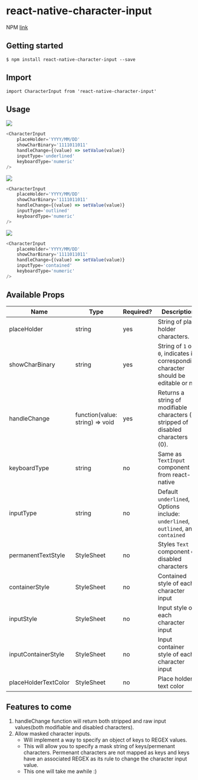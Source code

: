 # react-native-character-input

NPM [link](https://www.npmjs.com/package/react-native-character-input)

## Getting started

`$ npm install react-native-character-input --save`

## Import
`import CharacterInput from 'react-native-character-input'`

## Usage

![](underlined.gif)

```javascript
<CharacterInput
	placeHolder='YYYY/MM/DD'
	showCharBinary='1111011011'
	handleChange={(value) => setValue(value)}
	inputType='underlined'
	keyboardType='numeric'
/>
```

![](outlined.gif)

```javascript
<CharacterInput
	placeHolder='YYYY/MM/DD'
	showCharBinary='1111011011'
	handleChange={(value) => setValue(value)}
	inputType='outlined'
	keyboardType='numeric'
/>
```

![](contained.gif)

```javascript
<CharacterInput
	placeHolder='YYYY/MM/DD'
	showCharBinary='1111011011'
	handleChange={(value) => setValue(value)}
	inputType='contained'
	keyboardType='numeric'
/>
```
## Available Props
| Name              | Type                                                                                  | Required?                                   | Description                                                                                 |
|-------------------|---------------------------------------------------------------------------------------|--------------------------------------------|---------------------------------------------------------------------------------------------|
| placeHolder       | string                                                                                | yes                                   | String of place holder characters.                                                             |
| showCharBinary            | string                                                                                | yes                                   | String of `1` or `0`, indicates if corresponding character should be editable or not                                                         |
| handleChange      | function(value: string) => void                                                                             | yes                                   | Returns a string of modifiable characters (1) stripped of disabled characters (0).                                                                 |
| keyboardType			| string | no | Same as `TextInput` component from react-native |
| inputType | string | no | Default `underlined`, Options include: `underlined`, `outlined`, and `contained`
| permanentTextStyle | StyleSheet | no | Styles `Text` component of disabled characters |
| containerStyle | StyleSheet | no | Contained style of each character input
| inputStyle | StyleSheet | no | Input style of each character input |
| inputContainerStyle | StyleSheet | no | Input container style of each character input |
| placeHolderTextColor | StyleSheet | no | Place holder text color |

## Features to come
1) handleChange function will return both stripped and raw input values(both modifiable and disabled characters).
2) Allow masked character inputs.
	- Will implement a way to specify an object of keys to REGEX values. 
	- This will allow you to specify a mask string of keys/permenant characters. Permenant characters are not mapped as keys and keys have an associated REGEX as its rule to change the character input value.
	- This one will take me awhile :)



